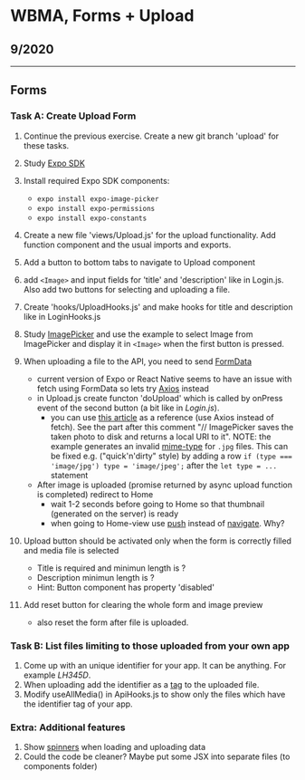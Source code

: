 # WBMA, Forms + Upload

## 9/2020

---

## Forms

### Task A: Create Upload Form

1. Continue the previous exercise. Create a new git branch 'upload' for these tasks.
1. Study [Expo SDK](https://docs.expo.io/versions/latest/)
1. Install required Expo SDK components:
   - `expo install expo-image-picker`
   - `expo install expo-permissions`
   - `expo install expo-constants`
1. Create a new file 'views/Upload.js' for the upload functionality. Add function component and the usual imports and exports.
1. Add a button to bottom tabs to navigate to Upload component
1. add `<Image>` and input fields for 'title' and 'description' like in Login.js. Also add two buttons for selecting and uploading a file.
1. Create 'hooks/UploadHooks.js' and make hooks for title and description like in LoginHooks.js
1. Study [ImagePicker](https://docs.expo.io/versions/v34.0.0/sdk/imagepicker/) and use the example to select Image from ImagePicker and display it in `<Image>` when the first button is pressed.
1. When uploading a file to the API, you need to send [FormData](https://developer.mozilla.org/en-US/docs/Web/API/FormData/Using_FormData_Objects)
    - current version of Expo or React Native seems to have an issue with fetch using FormData so lets try [Axios](https://github.com/axios/axios) instead 
    - in Upload.js create functon 'doUpload' which is called by onPress event of the second button (a bit like in _Login.js_).
       - you can use [this article](https://stackoverflow.com/questions/42521679/how-can-i-upload-a-photo-with-expo) as a reference (use Axios instead of fetch). See the part after this comment "// ImagePicker saves the taken photo to disk and returns a local URI to it". NOTE: the example generates an invalid [mime-type](https://developer.mozilla.org/en-US/docs/Web/HTTP/Basics_of_HTTP/MIME_types#JPEG) for `.jpg` files. This can be fixed e.g. ("quick'n'dirty" style) by adding a row `if (type === 'image/jpg') type = 'image/jpeg';` after the `let type = ...` statement
    - After image is uploaded (promise returned by async upload function is completed) redirect to Home
        - wait 1-2 seconds before going to Home so that thumbnail (generated on the server) is ready
        - when going to Home-view use [push](https://reactnavigation.org/docs/stack-actions/#push) instead of [navigate](https://reactnavigation.org/docs/navigation-actions/#navigate). Why? 
  
1. Upload button should be activated only when the form is correctly filled and media file is selected
    - Title is required and minimun length is ?
    - Description minimun length is ?
    - Hint: Button component has property 'disabled'  
1. Add reset button for clearing the whole form and image preview
    - also reset the form after file is uploaded.
    
### Task B: List files limiting to those uploaded from your own app

1. Come up with an unique identifier for your app. It can be anything. For example _LH345D_. 
1. When uploading add the identifier as a [tag](http://media.mw.metropolia.fi/wbma/docs/#api-Tag-PostTag) to the uploaded file.
1. Modify useAllMedia() in ApiHooks.js to show only the files which have the identifier tag of your app.

### Extra: Additional features

1. Show [spinners](https://docs.nativebase.io/Components.html#Spinner) when loading and uploading data
1. Could the code be cleaner? Maybe put some JSX into separate files (to components folder)
